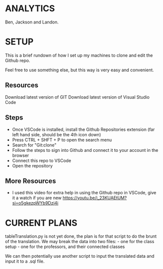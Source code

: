 # ANALYTICS
Ben, Jackson and Landon.

# SETUP
This is a brief rundown of how I set up my machines to clone and edit the Github repo.

Feel free to use something else, but this way is very easy and convenient.

## Resources
Download latest version of GIT
Download latest version of Visual Studio Code

## Steps 
- Once VSCode is installed, install the Github Repositories extension
    (far left hand side, should be the 4th icon down)
- Press CTRL + SHFT + P to open the search menu
- Search for "Git:clone"
- Follow the steps to sign into Github and connect it to your account in the browser
- Connect this repo to VSCode 
- Open the repository

## More Resources
- I used this video for extra help in using the Github repo in VSCode, give it a watch if you are new
https://youtu.be/i_23KUAEtUM?si=o5gkezpWYb9Dzj4i

# CURRENT PLANS
tableTranslation.py is not yet done, the plan is for that script to do the brunt of the translation.
    We may break the data into two files: 
    - one for the class setup
    - one for the professors, and their connected classes

We can then potentially use another script to input the translated data and input it to a .sql file.
   
